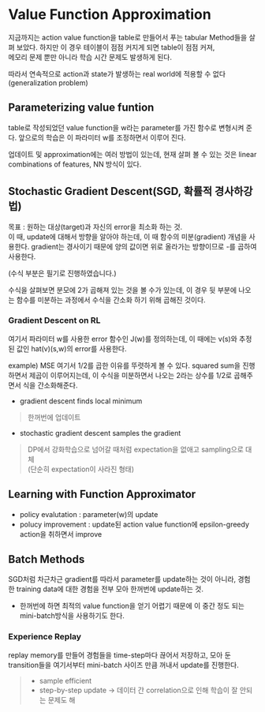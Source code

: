 # Value Function Approximation
지금까지는 action value function을 table로 만들어서 푸는 tabular Method들을 살펴 보았다. 하지만 이 경우 테이블이 점점 커지게 되면 table이 점점 커져,\
 메모리 문제 뿐만 아니라 학습 시간 문제도 발생하게 된다.
 
 따라서 연속적으로 action과 state가 발생하는 real world에 적용할 수 없다(generalization problem)
 
 ## Parameterizing value funtion
 table로 작성되었던 value function을 w라는 parameter를 가진 함수로 변형시켜 준다. 앞으로의 학습은 이 파라미터 w를 조정하면서 이루어 진다.
 
 업데이트 및 approximation에는 여러 방법이 있는데, 현재 살펴 볼 수 있는 것은 linear combinations of features, NN 방식이 있다.  
 
 ## Stochastic Gradient Descent(SGD, 확률적 경사하강법)
 목표 : 원하는 대상(target)과 자신의 error을 최소화 하는 것.\
 이 때, update에 대해서 방향을 알아야 하는데, 이 때 함수의 미분(gradient) 개념을 사용한다. gradient는 경사이기 때문에 양의 값이면 위로 올라가는 방향이므로
  -를 곱하여 사용한다.
  
  (수식 부분은 필기로 진행하였습니다.)
  
  수식을 살펴보면 분모에 2가 곱해져 있는 것을 볼 수가 있는데, 이 경우 뒷 부분에 나오는 함수를 미분하는 과정에서 수식을 간소화 하기 위해 곱해진 것이다.
  
  ### Gradient Descent on RL
  여기서 파라미터 w를 사용한 error 함수인 J(w)를 정의하는데, 이 때에는 v(s)와 추정된 값인 hat(v)(s,w)의 error를 사용한다.

example) MSE
여기서 1/2를 곱한 이유를 뚜렷하게 볼 수 있다. squared sum을 진행하면서 제곱이 이루어지는데, 이 수식을 미분하면서 나오는 2라는 상수를 1/2로 곱해주면서 식을 간소화해준다.

- gradient descent finds local minimum
> 한꺼번에 업데이트

- stochastic gradient descent samples the gradient
> DP에서 강화학습으로 넘어갈 때처럼 expectation을 없애고 sampling으로 대체\
> (단순히 expectation이 사라진 형태)

## Learning with Function Approximator
- policy evalutation : parameter(w)의 update
- polucy improvement : update된 action value function에 epsilon-greedy action을 취하면서 improve

## Batch Methods
SGD처럼 차근차근 gradient를 따라서 parameter를 update하는 것이 아니라, 경험한 training data에 대한 경험을 전부 모아 한꺼번에 update하는 것.

- 한꺼번에 하면 최적의 value function을 얻기 어렵기 때문에 이 중간 정도 되는 mini-batch방식을 사용하기도 한다.

### Experience Replay
replay memory를 만들어 경험들을 time-step마다 끊어서 저장하고, 모아 둔 transition들을 여기서부터 mini-batch 사이즈 만큼 꺼내서 update를 진행한다.

>- sample efficient
>- step-by-step update -> 데이터 간 correlation으로 인해 학습이 잘 안되는 문제도 해
